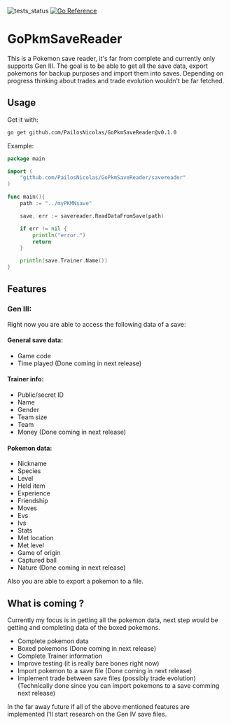 ![tests_status](https://github.com/PailosNicolas/GoPkmSaveReader/actions/workflows/tests.yml/badge.svg)
[![Go Reference](https://pkg.go.dev/badge/github.com/PailosNicolas/GoPkmSaveReader.svg)](https://pkg.go.dev/github.com/PailosNicolas/GoPkmSaveReader)
# GoPkmSaveReader
This is a Pokemon save reader, it's far from complete and currently only supports Gen III. The goal is to be able to get
all the save data, export pokemons for backup purposes and import them into saves. Depending on progress thinking
about trades and trade evolution wouldn't be far fetched.

## Usage
Get it with:
```bash
go get github.com/PailosNicolas/GoPkmSaveReader@v0.1.0
```

Example:
```go
package main

import (
	"github.com/PailosNicolas/GoPkmSaveReader/savereader"
)

func main(){
	path := "../myPKMNsave"

	save, err := savereader.ReadDataFromSave(path)

	if err != nil {
		println("error.")
		return 
	}

	println(save.Trainer.Name())
}
```

## Features
### Gen III:
Right now you are able to access the following data of a save:
#### General save data:
- Game code
- Time played (Done coming in next release)
#### Trainer info:
- Public/secret ID
- Name
- Gender
- Team size
- Team
- Money (Done coming in next release)
#### Pokemon data:
- Nickname
- Species
- Level
- Held item
- Experience
- Friendship
- Moves
- Evs
- Ivs
- Stats
- Met location
- Met level
- Game of origin
- Captured ball
- Nature (Done coming in next release)

Also you are able to export a pokemon to a file.

## What is coming ?
Currently my focus is in getting all the pokemon data, next step would be getting and completing data of the boxed pokemons.
- Complete pokemon data
- Boxed pokemons (Done coming in next release)
- Complete Trainer information
- Improve testing (it is really bare bones right now)
- Import pokemon to a save file (Done coming in next release)
- Implement trade between save files (possibly trade evolution) (Technically done since you can import pokemons to a save comming next release)

In the far away future if all of the above mentioned features are implemented I'll start research on the Gen IV save files.
